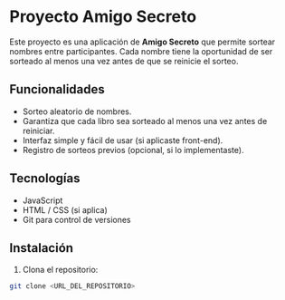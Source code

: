 # Proyecto Amigo Secreto

Este proyecto es una aplicación de **Amigo Secreto** que permite sortear nombres entre participantes. Cada nombre tiene la oportunidad de ser sorteado al menos una vez antes de que se reinicie el sorteo.

## Funcionalidades
- Sorteo aleatorio de nombres.
- Garantiza que cada libro sea sorteado al menos una vez antes de reiniciar.
- Interfaz simple y fácil de usar (si aplicaste front-end).
- Registro de sorteos previos (opcional, si lo implementaste).

## Tecnologías
- JavaScript
- HTML / CSS (si aplica)
- Git para control de versiones

## Instalación
1. Clona el repositorio:
```bash
git clone <URL_DEL_REPOSITORIO>
